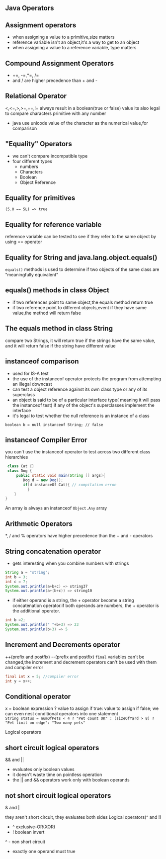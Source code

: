 Java Operators
---

Assignment operators
---
- when assigning a value to a primitive,size matters
- reference variable isn't an object,it's a way to get to an object
- when assigning a value to a reference variable, type matters


Compound Assignment Operators
---
- +=, -=,*=, /=
- and / are higher precedence than + and -

Relational Operator
---
<,<=,>,>=,==,!=
always result in a boolean(true or false) value 
its also legal to compare characters primitive with any number
- java use unicode value of the character as the numerical value,for comparison

"Equality" Operators
---
- we can't compare incompatible type
- four different types
    - numbers
    - Characters
    - Boolean
    - Object Reference

Equality for primitives
---

`(5.0 == 5L) => true`

Equality for reference variable
---

reference variable can be tested to see if they refer to the same object by using == operator

Equality for String and java.lang.object.equals()
---
`equals()` methods is used to determine if two objects of the same class are "meaningfully equivalent"

equals() methods in class Object
---
- if two references point to same object,the equals method return true
- if two reference point to different objects,event if they have same value,the method will return false

The equals method in class String
---
compare two Strings, it will return true if the strings have the same value, and it will return false if the string have different value

instanceof comparison
---
- used for IS-A test
- the use of the instanceof operator protects the program from attempting an illegal downcast
- can test a object reference against its own class type or any of its superclass
- an object is said to be of a particular interface type( meaning it will pass the instanceof test) if any of the object's superclasses implement the interface
- it's legal to test whether the null reference is an instance of a class

 `boolean b = null instanceof String; // false`	     

instanceof Compiler Error
---
you can't use the instanceof operator to test across two different class hierarchies
 
```java
 class Cat {}
 class Dog {
     public static void main(String [] args){
        Dog d = new Dog();
 	 	if(d instanceOf Cat){ // compilation erroe
          }
 	}    
}
```
An array is always an instanceof `Object.Any` array

Arithmetic Operators
---
*, / and % operators have higher precedence than the + and - operators

String concatenation operator
---
- gets interesting when you combine numbers with strings

```java
String a = "string";
int b = 3;
int c = 7;
System.out.println(a+b+c) => string37
System.out.println(a+(b+c)) => string10
```
- if either operand is a string, the + operator become a string concatenation operator.if both operands are numbers, the + operator is the additional operator.

```java
int b =2;
System.out.println(" "+b+3) => 23
System.out.println(b+3) => 5
```
Increment and Decrements operator
---
++(prefix and postfix)
--(prefix and postfix) 
`final` variables can't be changed,the increment and decrement operators can't be used with them and compiler error

```java
final int x = 5; //compiler error
int y = x++;
```

Conditional operator
---
x = boolean expression ? value to assign if true: value to assign if false;
we can even nest conditional operators into one statement    
    `String status = numOfPets < 4 ? "Pet count OK" : (sizeOfYard > 8) ? "Pet limit on edge": "Two many pets"`


Logical operators
###
short circuit logical operators
---

&& and ||
- evaluates only boolean values
- it doesn't waste time on pointless operation
- the || and && operators work only with boolean operands

not short circuit logical operators
---
& and |

they aren't short circuit, they evaluates both sides
Logical operators(^ and !)
- ^ exclusive-OR(XOR)
- ! boolean invert

^ - non short circuit
   - exactly one operand must true
   






